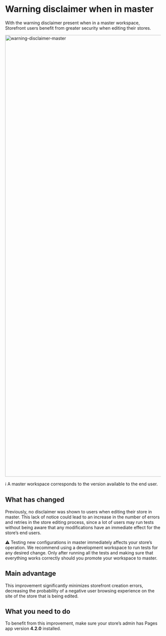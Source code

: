# Warning disclaimer when in master

With the warning disclaimer present when in a master workspace, Storefront users benefit from greater security when editing their stores.

<img width="1430" alt="warning-disclaimer-master" src="https://user-images.githubusercontent.com/52087100/60997234-be69bd00-a32c-11e9-976a-91d8a21501cf.png">

:information_source: A master workspace corresponds to the version available to the end user.

## What has changed

Previously, no disclaimer was shown to users when editing their store in master. This lack of notice could lead to an increase in the number of errors and retries in the store editing process, since a lot of users may run tests without being aware that any modifications have an immediate effect for the store’s end users.

:warning: Testing new configurations in master immediately affects your store’s operation. We recommend using a development workspace to run tests for any desired change. Only after running all the tests and making sure that everything works correctly should you promote your workspace to master.

## Main advantage

This improvement significantly minimizes storefront creation errors, decreasing the probability of a negative user browsing experience on the site of the store that is being edited.

## What you need to do

To benefit from this improvement, make sure your store’s admin has Pages app version __4.2.0__ installed.
